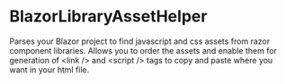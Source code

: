 # BlazorLibraryAssetHelper
Parses your Blazor project to find javascript and css assets from razor component libraries.  Allows you to order the assets and enable them for generation of &lt;link /> and &lt;script /> tags to copy and paste where you want in your html file.
